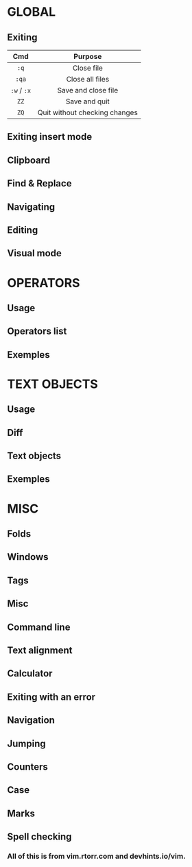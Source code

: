 #	GLOBAL

##	Exiting
|	Cmd		|	Purpose	|
|	:----:	|	:----:	|
|`:q`		|Close file	|
|`:qa`		|Close all files	|
|`:w` / `:x`|Save and close file	|
|`ZZ`		|Save and quit	|
|`ZQ`		|Quit without checking changes	|

##	Exiting insert mode
##	Clipboard
##	Find & Replace
##	Navigating
##	Editing
##	Visual mode


#	OPERATORS

##	Usage
##	Operators list
##	Exemples


#	TEXT OBJECTS

##	Usage
##	Diff
##	Text objects
##	Exemples


#	MISC

##	Folds
##	Windows
##	Tags
##	Misc
##	Command line
##	Text alignment
##	Calculator
##	Exiting with an error
##	Navigation
##	Jumping
##	Counters
##	Case
##	Marks
##	Spell checking


###	All of this is from vim.rtorr.com and devhints.io/vim.
